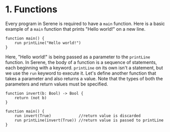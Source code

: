 # 1. Functions

Every program in Serene is required to have a `main` function. Here is a basic example of a `main` function that prints "Hello world!" on a new line.

``` serene
function main() {
    run printLine("Hello world!")
}
```

Here, "Hello world!" is being passed as a parameter to the `printLine` function. In Serene, the body of a function is a sequence of statements, each beginning with a keyword. `printLine` on its own isn't a statement, but we use the `run` keyword to execute it. Let's define another function that takes a parameter and also returns a value. Note that the types of both the parameters and return values must be specified.

```serene
function invert(b: Bool) -> Bool {
	return (not b)
}

function main() {
	run invert(True)			//return value is discarded
	run printLine(invert(True)) //return value is passed to printLine
}
```

